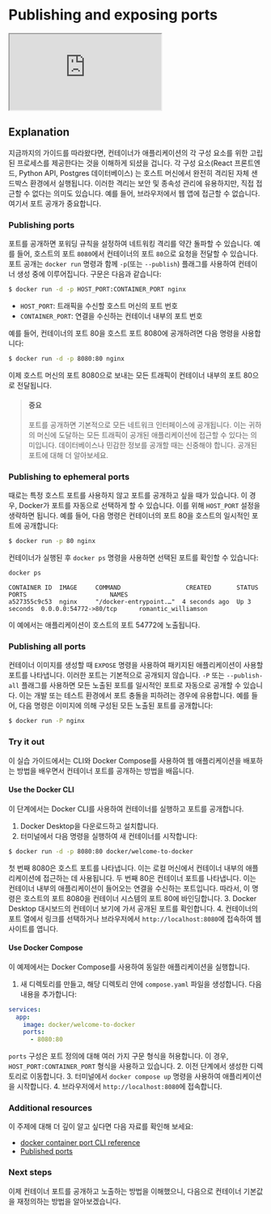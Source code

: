 # Publishing and exposing ports

<div class="youtube-video">
   <iframe 
    src="https://www.youtube.com/embed/9JnqOmJ96ds?rel=0&modestbranding=1&playsinline=1" 
    allow="accelerometer; clipboard-write; encrypted-media; gyroscope; picture-in-picture" 
    allowfullscreen
    loading="lazy"
    title="Publishing and exposing ports"
    referrerpolicy="strict-origin-when-cross-origin"
   >
  </iframe>
</div>

## Explanation

지금까지의 가이드를 따라왔다면, 컨테이너가 애플리케이션의 각 구성 요소를 위한 고립된 프로세스를 제공한다는 것을 이해하게 되셨을 겁니다. 각 구성 요소(React 프론트엔드, Python API, Postgres 데이터베이스) 는 호스트 머신에서 완전히 격리된 자체 샌드박스 환경에서 실행됩니다. 이러한 격리는 보안 및 종속성 관리에 유용하지만, 직접 접근할 수 없다는 의미도 있습니다. 예를 들어, 브라우저에서 웹 앱에 접근할 수 없습니다. 여기서 포트 공개가 중요합니다.

### Publishing ports

포트를 공개하면 포워딩 규칙을 설정하여 네트워킹 격리를 약간 돌파할 수 있습니다. 예를 들어, 호스트의 포트 `8080`에서 컨테이너의 포트 `80`으로 요청을 전달할 수 있습니다. 포트 공개는 `docker run` 명령과 함께 `-p`(또는 `--publish`) 플래그를 사용하여 컨테이너 생성 중에 이루어집니다. 구문은 다음과 같습니다:

```bash
$ docker run -d -p HOST_PORT:CONTAINER_PORT nginx
```

- `HOST_PORT`: 트래픽을 수신할 호스트 머신의 포트 번호
- `CONTAINER_PORT`: 연결을 수신하는 컨테이너 내부의 포트 번호

예를 들어, 컨테이너의 포트 80을 호스트 포트 8080에 공개하려면 다음 명령을 사용합니다:

```bash
$ docker run -d -p 8080:80 nginx
```

이제 호스트 머신의 포트 8080으로 보내는 모든 트래픽이 컨테이너 내부의 포트 80으로 전달됩니다.

> #### 중요
>
> 포트를 공개하면 기본적으로 모든 네트워크 인터페이스에 공개됩니다. 이는 귀하의 머신에 도달하는 모든 트래픽이 공개된 애플리케이션에 접근할 수 있다는 의미입니다. 데이터베이스나 민감한 정보를 공개할 때는 신중해야 합니다. 공개된 포트에 대해 더 알아보세요.

### Publishing to ephemeral ports

때로는 특정 호스트 포트를 사용하지 않고 포트를 공개하고 싶을 때가 있습니다. 이 경우, Docker가 포트를 자동으로 선택하게 할 수 있습니다. 이를 위해 `HOST_PORT` 설정을 생략하면 됩니다. 예를 들어, 다음 명령은 컨테이너의 포트 80을 호스트의 일시적인 포트에 공개합니다:

```bash
$ docker run -p 80 nginx
```

컨테이너가 실행된 후 `docker ps` 명령을 사용하면 선택된 포트를 확인할 수 있습니다:

```bash
docker ps
```

```plain
CONTAINER ID  IMAGE     COMMAND                  CREATED       STATUS       PORTS                       NAMES
a527355c9c53  nginx     "/docker-entrypoint.…"  4 seconds ago  Up 3 seconds  0.0.0.0:54772->80/tcp      romantic_williamson
```

이 예에서는 애플리케이션이 호스트의 포트 54772에 노출됩니다.

### Publishing all ports

컨테이너 이미지를 생성할 때 `EXPOSE` 명령을 사용하여 패키지된 애플리케이션이 사용할 포트를 나타냅니다. 이러한 포트는 기본적으로 공개되지 않습니다. `-P` 또는 `--publish-all` 플래그를 사용하면 모든 노출된 포트를 일시적인 포트로 자동으로 공개할 수 있습니다. 이는 개발 또는 테스트 환경에서 포트 충돌을 피하려는 경우에 유용합니다. 예를 들어, 다음 명령은 이미지에 의해 구성된 모든 노출된 포트를 공개합니다:

```bash
$ docker run -P nginx
```

### Try it out

이 실습 가이드에서는 CLI와 Docker Compose를 사용하여 웹 애플리케이션을 배포하는 방법을 배우면서 컨테이너 포트를 공개하는 방법을 배웁니다.

#### Use the Docker CLI

이 단계에서는 Docker CLI를 사용하여 컨테이너를 실행하고 포트를 공개합니다.

1. Docker Desktop을 다운로드하고 설치합니다.
2. 터미널에서 다음 명령을 실행하여 새 컨테이너를 시작합니다:

```bash
$ docker run -d -p 8080:80 docker/welcome-to-docker
```

첫 번째 8080은 호스트 포트를 나타냅니다. 이는 로컬 머신에서 컨테이너 내부의 애플리케이션에 접근하는 데 사용됩니다. 두 번째 80은 컨테이너 포트를 나타냅니다. 이는 컨테이너 내부의 애플리케이션이 들어오는 연결을 수신하는 포트입니다. 따라서, 이 명령은 호스트의 포트 8080을 컨테이너 시스템의 포트 80에 바인딩합니다. 3. Docker Desktop 대시보드의 컨테이너 보기에 가서 공개된 포트를 확인합니다. 4. 컨테이너의 포트 열에서 링크를 선택하거나 브라우저에서 `http://localhost:8080`에 접속하여 웹사이트를 엽니다.

#### Use Docker Compose

이 예제에서는 Docker Compose를 사용하여 동일한 애플리케이션을 실행합니다.

1. 새 디렉토리를 만들고, 해당 디렉토리 안에 `compose.yaml` 파일을 생성합니다. 다음 내용을 추가합니다:

```yaml
services:
  app:
    image: docker/welcome-to-docker
    ports:
      - 8080:80
```

`ports` 구성은 포트 정의에 대해 여러 가지 구문 형식을 허용합니다. 이 경우, `HOST_PORT:CONTAINER_PORT` 형식을 사용하고 있습니다. 2. 이전 단계에서 생성한 디렉토리로 이동합니다. 3. 터미널에서 `docker compose up` 명령을 사용하여 애플리케이션을 시작합니다. 4. 브라우저에서 `http://localhost:8080`에 접속합니다.

### Additional resources

이 주제에 대해 더 깊이 알고 싶다면 다음 자료를 확인해 보세요:

- [docker container port CLI reference](https://docs.docker.com/engine/reference/commandline/port/)
- [Published ports](https://docs.docker.com/engine/userguide/networking/default_network/dockerlinks/#container-linking-and-networks)

### Next steps

이제 컨테이너 포트를 공개하고 노출하는 방법을 이해했으니, 다음으로 컨테이너 기본값을 재정의하는 방법을 알아보겠습니다.

<button-component href="#/get-started/docker-concepts/running-containers/publishing-ports" title="Overriding container defaults" />